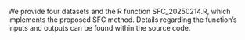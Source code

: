 We provide four datasets and the R function SFC_20250214.R, which implements the proposed SFC method. Details regarding the function’s inputs and outputs can be found within the source code.
